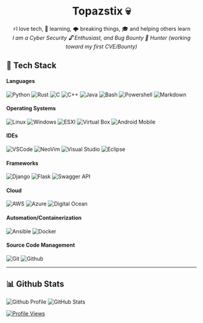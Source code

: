 <h1 align="center"> Topazstix 💀 </br> </h1>
<p align="center">⚡️I love tech, 📖 learning, 🌩 breaking things, 🎓 and helping others learn</br>
<i>I am a Cyber Security 🔓 Enthusiast, and Bug Bounty 🐞 Hunter (working toward my first CVE/Bounty) </i> </br> </p>


## 🍄 Tech Stack

#### Languages
![Python](https://img.shields.io/badge/-Python-000?style=for-the-badge&logo=python&logoColor=yellow)
![Rust](https://img.shields.io/badge/-Rust-000?style=for-the-badge&logo=rust&logoColor=orange)
![C](https://img.shields.io/badge/-C-000?style=for-the-badge&logo=c&logoColor=blue)
![C++](https://img.shields.io/badge/-Cpp-000?style=for-the-badge&logo=c%2B%2B&logoColor=blue)
![Java](https://img.shields.io/badge/-Java-000?style=for-the-badge&logo=coffeeScript&logoColor=red)
![Bash](https://img.shields.io/badge/-Bash-000?style=for-the-badge&logo=gnu-bash&logoColor=green)
![Powershell](https://img.shields.io/badge/Powershell-000?style=for-the-badge&logo=powershell&logoColor=light-blue)
![Markdown](https://img.shields.io/badge/-Markdown-000?style=for-the-badge&logo=markdown&logoColor=blue)


#### Operating Systems
![Linux](https://img.shields.io/badge/-Linux-000?style=for-the-badge&logo=linux&logoColor=white)
![Windows](https://img.shields.io/badge/-Windows-000?style=for-the-badge&logo=windows&logoColor=blue)
![ESXI](https://img.shields.io/badge/-ESXI-000?style=for-the-badge&logo=vmware&logoColor=yellow)
![Virtual Box](https://img.shields.io/badge/-Virtual%20Box-000?style=for-the-badge&logo=virtualbox&logoColor=blue)
![Android Mobile](https://img.shields.io/badge/-Android-000?style=for-the-badge&logo=android&logoColor=green)

#### IDEs
![VSCode](https://img.shields.io/badge/-VSCode-000?style=for-the-badge&logo=visual-studio-code&logoColor=blue)
![NeoVim](https://img.shields.io/badge/-NeoVim-000?style=for-the-badge&logo=neovim&logoColor=green)
![Visual Studio](https://img.shields.io/badge/-Visual%20Studio-000?style=for-the-badge&logo=visual-studio&logoColor=purple)
![Eclipse](https://img.shields.io/badge/-Eclipse-000?style=for-the-badge&logo=eclipse&logoColor=orange)

#### Frameworks
![Django](https://img.shields.io/badge/-Django-000?style=for-the-badge&logo=django&logoColor=green)
![Flask](https://img.shields.io/badge/-Flask-000?style=for-the-badge&logo=flask&logoColor=green)
![Swagger API](https://img.shields.io/badge/-Swagger--API-000?style=for-the-badge&logo=swagger&logoColor=green)

#### Cloud
![AWS](https://img.shields.io/badge/-AWS-000?style=for-the-badge&logo=amazon-aws&logoColor=orange)
![Azure](https://img.shields.io/badge/-Azure-000?style=for-the-badge&logo=microsoft-azure&logoColor=blue)
![Digital Ocean](https://img.shields.io/badge/-Digital%20Ocean-000?style=for-the-badge&logo=digitalocean&logoColor=blue)

#### Automation/Containerization
![Ansible](https://img.shields.io/badge/-Ansible-000?style=for-the-badge&logo=ansible&logoColor=red)
![Docker](https://img.shields.io/badge/-Docker-000?style=for-the-badge&logo=docker&logoColor=blue)

#### Source Code Management
![Git](https://img.shields.io/badge/-Git-000?style=for-the-badge&logo=git&logoColor=orange)
![Github](https://img.shields.io/badge/-Github-000?style=for-the-badge&logo=github&logoColor=white)

---

<!-- ## 🖥 THM Badges

<img title="Linux Proficiency" height="65" src="https://tryhackme.com/img/badges/linux.svg">
<img title="Network Fundamentals" height="65" src="https://tryhackme.com/img/badges/networkfundamentals.svg">
<img title="Web Fundamentals" height="65" src="https://tryhackme.com/img/badges/webbed.svg">
<img title="Intro Pentesting" height="65" src="https://tryhackme.com/img/badges/introtooffensivesecurity.svg">
<img title="Linux Privesc" height="65" src="https://tryhackme.com/img/badges/linuxprivesc.svg">
<img title="Metasploit" height="65" src="https://tryhackme.com/img/badges/metasploit.svg">
<img title="Burpsuite" height="65" src="https://tryhackme.com/img/badges/burpsuite.svg">
<img title="Password Cracking" height="65" src="https://tryhackme.com/img/badges/hashcracker.svg">
<img title="OWASP" height="65" src="https://tryhackme.com/img/badges/owasptop10.svg">
<img title="Wireshark" height="65" src="https://tryhackme.com/img/badges/wireshark.svg">
<img title="Wreath Network" height="65" src="https://tryhackme.com/img/badges/wreath.svg">
<img title="KOTH" height="65" src="https://tryhackme.com/img/badges/king.svg">

--- -->
## 📊 Github Stats
![Github Profile](https://github-profile-summary-cards.vercel.app/api/cards/profile-details?username=topazstix&theme=2077)
![GitHub Stats](https://github-readme-stats.vercel.app/api?username=topazstix&show_icons=true&theme=radical)

[![Profile Views](https://visitcount.itsvg.in/api?id=Topazstix&label=Profile%20Views&color=11&icon=3&pretty=true)](https://visitcount.itsvg.in)

